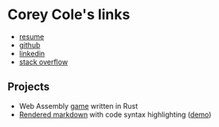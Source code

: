 # Corey Cole's links
- [resume](/resume.pdf)
- [github](https://github.com/coreycole)
- [linkedin](https://linkedin.com/in/coreylcole)
- [stack overflow](https://stackoverflow.com/users/3969602/corey-cole)

## Projects
- Web Assembly [game](/games/giga_platformer/game) written in Rust
- [Rendered markdown](https://github.com/CoreyCole/go_webserver/blob/main/webserver/lib/markdown_to_html.go) with code syntax highlighting ([demo](/md/test.md))

